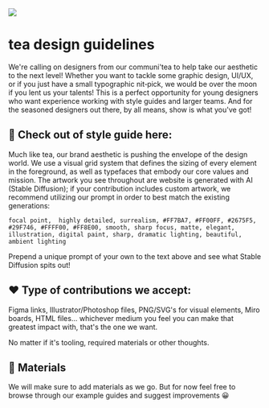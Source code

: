 <div align="left">
<a href="https://tea.xyz/"><img src="https://tea.xyz/banner.png" /></a>
  <h1>tea design guidelines</h1>
  <p>We&#39;re calling on designers from our communi&#39;tea to help take our aesthetic to the next level! Whether you want to tackle some graphic design, UI/UX, or if you just have a small typographic nit&#8208;pick, we would be over the moon if you lent us your talents! This is a perfect opportunity for young designers who want experience working with style guides and larger teams. And for the seasoned designers out there, by all means, show is what you&#39;ve got!</p>
</div>

## 👋 Check out of style guide here:

Much like tea, our brand aesthetic is pushing the envelope of the design world. We use a visual grid system that defines the sizing of every element in the foreground, as well as typefaces that embody our core values and mission. The artwork you see throughout are website is generated with AI (Stable Diffusion); if your contribution includes custom artwork, we recommend utilizing our prompt in order to best match the existing generations:

`focal point,  highly detailed, surrealism, #FF7BA7, #FF00FF, #2675F5, #29F746, #FFFF00, #FF8E00, smooth, sharp focus, matte, elegant, illustration, digital paint, sharp, dramatic lighting, beautiful, ambient lighting`

Prepend a unique prompt of your own to the text above and see what Stable Diffusion spits out!

## ❤️ Type of contributions we accept:

Figma links, Illustrator/Photoshop files, PNG/SVG's for visual elements, Miro boards, HTML files... whichever medium you feel you can make that greatest impact with, that's the one we want.

No matter if it's tooling, required materials or other thoughts.

## 💅 Materials

We will make sure to add materials as we go. But for now feel free to browse through our example guides and suggest improvements 😀

